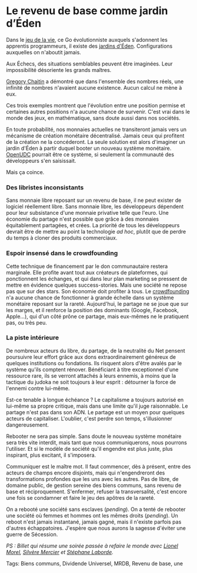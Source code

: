 # Le revenu de base comme jardin d’Éden

Dans le [jeu de la vie](http://fr.wikipedia.org/wiki/Jeu_de_la_vie), ce Go évolutionniste auxquels s'adonnent les apprentis programmeurs, il existe des [jardins d'Éden](http://en.wikipedia.org/wiki/Garden_of_Eden_(cellular_automaton)). Configurations auxquelles on n'aboutit jamais.

Aux Échecs, des situations semblables peuvent être imaginées. Leur impossibilité désoriente les grands maîtres.

[Gregory Chaitin](http://fr.wikipedia.org/wiki/Gregory_Chaitin) a démontré que dans l'ensemble des nombres réels, une infinité de nombres n'avaient aucune existence. Aucun calcul ne mène à eux.

Ces trois exemples montrent que l'évolution entre une position permise et certaines autres positions n'a aucune chance de survenir. C'est vrai dans le monde des jeux, en mathématique, sans doute aussi dans nos sociétés.

En toute probabilité, nos monnaies actuelles ne transiteront jamais vers un mécanisme de création monétaire décentralisé. Jamais ceux qui profitent de la création ne la concéderont. La seule solution est alors d'imaginer un jardin d'Éden à partir duquel booter un nouveau système monétaire. [OpenUDC](http://www.openudc.org/) pourrait être ce système, si seulement la communauté des développeurs s'en saisissait.

Mais ça coince.

### Des libristes inconsistants

Sans monnaie libre reposant sur un revenu de base, il ne peut exister de logiciel réellement libre. Sans monnaie libre, les développeurs dépendent pour leur subsistance d'une monnaie privative telle que l'euro. Une économie du partage n'est possible que grâce à des monnaies équitablement partagées, et crées. La priorité de tous les développeurs devrait être de mettre au point la technologie *ad hoc*, plutôt que de perdre du temps à cloner des produits commerciaux.

### Espoir insensé dans le crowdfounding

Cette technique de financement par le don communautaire restera marginale. Elle profite avant tout aux créateurs de plateformes, qui ponctionnent les échanges, et qui dans leur plan marketing se pressent de mettre en évidence quelques success-stories. Mais une société ne repose pas que sur des stars. Son économie doit profiter à tous. Le [crowdfounding](http://fr.wikipedia.org/wiki/Finance_participative) n'a aucune chance de fonctionner à grande échelle dans un système monétaire reposant sur la rareté. Aujourd'hui, le partage ne se joue que sur les marges, et il renforce la position des dominants (Google, Facebook, Apple…), qui d'un côté prône ce partage, mais eux-mêmes ne le pratiquent pas, ou très peu.

### La piste intérieure

De nombreux acteurs du libre, du partage, de la neutralité du Net pensent poursuivre leur effort grâce aux dons extraordinairement généreux de quelques institutions ou fondations. Ils risquent alors d'être avalés par le système qu'ils comptent rénover. Bénéficiant à titre exceptionnel d'une ressource rare, ils se verront attachés à leurs ennemis, à moins que la tactique du judoka ne soit toujours à leur esprit : détourner la force de l'ennemi contre lui-même.

Est-ce tenable à longue échéance ? Le capitalisme a toujours autorisé en lui-même sa propre critique, mais dans une limite qu'il juge raisonnable. Le partage n'est pas dans son ADN. Le partage est un moyen pour quelques acteurs de capitaliser. L'oublier, c'est perdre son temps, s'illusionner dangereusement.

Rebooter ne sera pas simple. Sans doute le nouveau système monétaire sera très vite interdit, mais tant que nous communiquerons, nous pourrons l'utiliser. Et si le modèle de société qu'il engendre est plus juste, plus inspirant, plus excitant, il s'imposera.

Communiquer est le maître mot. Il faut commencer, dès à présent, entre des acteurs de champs encore disjoints, mais qui n'engendreront des transformations profondes que les uns avec les autres. Pas de libre, de domaine public, de gestion sereine des biens communs, sans revenu de base et réciproquement. S'enfermer, refuser la transversalité, c'est encore une fois se condamner et faire le jeu des apôtres de la rareté.

On a rebooté une société sans esclaves (*pending*). On a tenté de rebooter une société où femmes et hommes ont les mêmes droits (*pending*). Un reboot n'est jamais instantané, jamais gagné, mais il n'existe parfois pas d'autres échappatoires. J'espère que nous aurons la sagesse d'éviter une guerre de Sécession.

*PS : Billet qui résume une soirée passée à refaire le monde avec [Lionel Morel](http://scinfolex.wordpress.com/), [Silvère Mercier](http://www.bibliobsession.net/) et [Stéphane Laborde](http://www.creationmonetaire.info/).*

Tags: Biens communs, Dividende Universel, MRDB, Revenu de base, une
